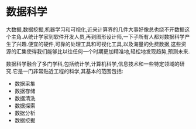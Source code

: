 # 数据科学

大数据,数据挖掘,机器学习和可视化,近来计算界的几件大事好像总也绕不开数据这个主角.从统计学家到软件开发人员,再到图形设计师,一下子所有人都对数据科学产生了兴趣.便宜的硬件,可靠的处理工具和可视化工具,以及海量的免费数据,这些资源的汇集使得我们能够比以往任何一个时期更加精准地,轻松地发现趋势,预测未来.


数据科学融合了多门学科,包括统计学,计算机科学,信息技术和一些特定领域的研究.它是一门非常贴近工程的科学,其基本的范围包括:

+ 数据采集
+ 数据存储
+ 数据清洗
+ 数据探索
+ 数据分析
+ 数据挖掘
